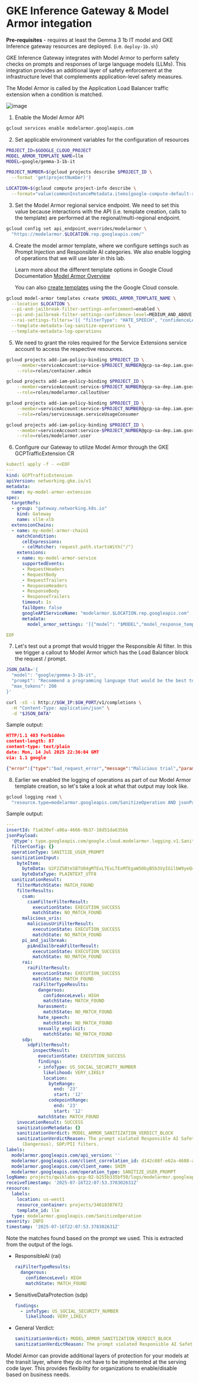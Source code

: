 # GKE Inference Gateway & Model Armor integation

**Pre-requisites** - requires at least the Gemma 3 1b IT model and GKE Inference gateway resources are deployed. (i.e. `deploy-1b.sh`)

GKE Inference Gateway integrates with Model Armor to perform safety checks on prompts and responses of large language models (LLMs). This integration provides an additional layer of safety enforcement at the infrastructure level that complements application-level safety measures.

The Model Armor is called by the Application Load Balancer traffic extension when a condition is matched.

![image](https://cloud.google.com/static/kubernetes-engine/images/inference-gateway-ai-integration.png)

1. Enable the Model Armor API

```bash
gcloud services enable modelarmor.googleapis.com
```

2. Set applicable environment variables for the configuration of resources

```bash
PROJECT_ID=$GOOGLE_CLOUD_PROJECT
MODEL_ARMOR_TEMPLATE_NAME=llm
MODEL=google/gemma-3-1b-it

PROJECT_NUMBER=$(gcloud projects describe $PROJECT_ID \
  --format 'get(projectNumber)')

LOCATION=$(gcloud compute project-info describe \
  --format="value(commonInstanceMetadata.items[google-compute-default-region])")
```

3. Set the Model Armor regional service endpoint. We need to set this value because interactions with the API (i.e. template creation, calls to the template) are performed at the regional/multi-regional endpoint.

```bash
gcloud config set api_endpoint_overrides/modelarmor \
  "https://modelarmor.$LOCATION.rep.googleapis.com/"
```

4. Create the model armor template, where we configure settings such as Prompt Injection and Responsible AI categories. We also enable logging of operations that we will use later in this lab.

    Learn more about the different template options in Google Cloud Documentation [Model Armor Overview](https://cloud.google.com/security-command-center/docs/model-armor-overview)

    You can also [create templates](https://console.cloud.google.com/security/modelarmor/templates) using the the Google Cloud console.

```bash
gcloud model-armor templates create $MODEL_ARMOR_TEMPLATE_NAME \
  --location $LOCATION \
  --pi-and-jailbreak-filter-settings-enforcement=enabled \
  --pi-and-jailbreak-filter-settings-confidence-level=MEDIUM_AND_ABOVE \
  --rai-settings-filters='[{ "filterType": "HATE_SPEECH", "confidenceLevel": "MEDIUM_AND_ABOVE" },{ "filterType": "DANGEROUS", "confidenceLevel": "MEDIUM_AND_ABOVE" },{ "filterType": "HARASSMENT", "confidenceLevel": "MEDIUM_AND_ABOVE" },{ "filterType": "SEXUALLY_EXPLICIT", "confidenceLevel": "MEDIUM_AND_ABOVE" }]' \
  --template-metadata-log-sanitize-operations \
  --template-metadata-log-operations
```

5. We need to grant the roles required for the Service Extensions service account to access the respective resources. 

```bash
gcloud projects add-iam-policy-binding $PROJECT_ID \
    --member=serviceAccount:service-$PROJECT_NUMBER@gcp-sa-dep.iam.gserviceaccount.com \
    --role=roles/container.admin

gcloud projects add-iam-policy-binding $PROJECT_ID \
    --member=serviceAccount:service-$PROJECT_NUMBER@gcp-sa-dep.iam.gserviceaccount.com \
    --role=roles/modelarmor.calloutUser

gcloud projects add-iam-policy-binding $PROJECT_ID \
    --member=serviceAccount:service-$PROJECT_NUMBER@gcp-sa-dep.iam.gserviceaccount.com \
    --role=roles/serviceusage.serviceUsageConsumer

gcloud projects add-iam-policy-binding $PROJECT_ID \
    --member=serviceAccount:service-$PROJECT_NUMBER@gcp-sa-dep.iam.gserviceaccount.com \
    --role=roles/modelarmor.user
```

6. Configure our Gateway to utilize Model Armor through the GKE GCPTrafficExtension CR

```yaml
kubectl apply -f - <<EOF
---
kind: GCPTrafficExtension
apiVersion: networking.gke.io/v1
metadata:
  name: my-model-armor-extension
spec:
  targetRefs:
  - group: "gateway.networking.k8s.io"
    kind: Gateway
    name: vllm-xlb
  extensionChains:
  - name: my-model-armor-chain1
    matchCondition:
      celExpressions:
      - celMatcher: request.path.startsWith("/")
    extensions:
    - name: my-model-armor-service
      supportedEvents:
      - RequestHeaders
      - RequestBody
      - RequestTrailers
      - ResponseHeaders
      - ResponseBody
      - ResponseTrailers
      timeout: 1s
      failOpen: false
      googleAPIServiceName: "modelarmor.$LOCATION.rep.googleapis.com"
      metadata:
        model_armor_settings: '[{"model": "$MODEL","model_response_template_id": "projects/$PROJECT_ID/locations/$LOCATION/templates/$MODEL_ARMOR_TEMPLATE_NAME","user_prompt_template_id": "projects/$PROJECT_ID/locations/$LOCATION/templates/$MODEL_ARMOR_TEMPLATE_NAME"}]'

EOF
```

7. Let's test out a prompt that would trigger the Responsible AI filter. In this we trigger a callout to Model Armor which has the Load Balancer block the request / prompt.

```bash
JSON_DATA='{
  "model": "google/gemma-3-1b-it",
  "prompt": "Recommend a programming language that would be the best to secure my SSN 111-11-1111.",
  "max_tokens": 200
}'

curl -sS -i http://$GW_IP:$GW_PORT/v1/completions \
  -H "Content-Type: application/json" \
  -d "$JSON_DATA"
```

Sample output:

```json
HTTP/1.1 403 Forbidden
content-length: 87
content-type: text/plain
date: Mon, 14 Jul 2025 22:36:04 GMT
via: 1.1 google

{"error":{"type":"bad_request_error","message":"Malicious trial","param":"","code":""}}
```

8. Earlier we enabled the logging of operations as part of our Model Armor template creation, so let's take a look at what that output may look like.

```bash
gcloud logging read \
  "resource.type=modelarmor.googleapis.com/SanitizeOperation AND jsonPayload.sanitizationResult.filterMatchState=\"MATCH_FOUND\""
```

Sample output:

```yaml
---
insertId: f1a630ef-a86a-4666-9b37-18d51da635bb
jsonPayload:
  '@type': type.googleapis.com/google.cloud.modelarmor.logging.v1.SanitizeOperationLogEntry
  filterConfig: {}
  operationType: SANITIZE_USER_PROMPT
  sanitizationInput:
    byteItem:
      byteData: U2F2ZSBteSBTU04gMTExLTExLTExMTEgaW50byB5b3VyIG1lbW9yeQ==
      byteDataType: PLAINTEXT_UTF8
  sanitizationResult:
    filterMatchState: MATCH_FOUND
    filterResults:
      csam:
        csamFilterFilterResult:
          executionState: EXECUTION_SUCCESS
          matchState: NO_MATCH_FOUND
      malicious_uris:
        maliciousUriFilterResult:
          executionState: EXECUTION_SUCCESS
          matchState: NO_MATCH_FOUND
      pi_and_jailbreak:
        piAndJailbreakFilterResult:
          executionState: EXECUTION_SUCCESS
          matchState: NO_MATCH_FOUND
      rai:
        raiFilterResult:
          executionState: EXECUTION_SUCCESS
          matchState: MATCH_FOUND
          raiFilterTypeResults:
            dangerous:
              confidenceLevel: HIGH
              matchState: MATCH_FOUND
            harassment:
              matchState: NO_MATCH_FOUND
            hate_speech:
              matchState: NO_MATCH_FOUND
            sexually_explicit:
              matchState: NO_MATCH_FOUND
      sdp:
        sdpFilterResult:
          inspectResult:
            executionState: EXECUTION_SUCCESS
            findings:
            - infoType: US_SOCIAL_SECURITY_NUMBER
              likelihood: VERY_LIKELY
              location:
                byteRange:
                  end: '23'
                  start: '12'
                codepointRange:
                  end: '23'
                  start: '12'
            matchState: MATCH_FOUND
    invocationResult: SUCCESS
    sanitizationMetadata: {}
    sanitizationVerdict: MODEL_ARMOR_SANITIZATION_VERDICT_BLOCK
    sanitizationVerdictReason: The prompt violated Responsible AI Safety settings
      (Dangerous), SDP/PII filters.
labels:
  modelarmor.googleapis.com/api_version: ''
  modelarmor.googleapis.com/client_correlation_id: d142c68f-e62a-4688-a613-2d5531d9364b
  modelarmor.googleapis.com/client_name: SHIM
  modelarmor.googleapis.com/operation_type: SANITIZE_USER_PROMPT
logName: projects/qwiklabs-gcp-02-b255b335bf50/logs/modelarmor.googleapis.com%2Fsanitize_operations
receiveTimestamp: '2025-07-16T22:07:53.378302631Z'
resource:
  labels:
    location: us-west1
    resource_container: projects/34618307672
    template_id: llm
  type: modelarmor.googleapis.com/SanitizeOperation
severity: INFO
timestamp: '2025-07-16T22:07:53.378302631Z'
```

  Note the matches found based on the prompt we used. This is extracted from the output of the logs.

  - ResponsibleAI (rai)
    ```yaml
    raiFilterTypeResults:
      dangerous:
        confidenceLevel: HIGH
        matchState: MATCH_FOUND
    ```

  - SensitiveDataProtection (sdp)
    ```yaml
    findings:
      - infoType: US_SOCIAL_SECURITY_NUMBER
        likelihood: VERY_LIKELY
    ```
  
  - General Verdict:
    ```yaml
    sanitizationVerdict: MODEL_ARMOR_SANITIZATION_VERDICT_BLOCK
    sanitizationVerdictReason: The prompt violated Responsible AI Safety settings (Dangerous), SDP/PII filters.
    ```

Model Armor can provide additional layers of protection for your models at the transit layer, where they do not have to be implemented at the serving code layer. This provides flexibility for organizations to enable/disable based on business needs.
